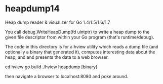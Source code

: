 heapdump14
==========

Heap dump reader &amp; visualizer for Go 1.4/1.5/1.6/1.7

You call debug.WriteHeapDump(fd uintptr) to write a heap dump to the given
file descriptor from within your Go program (that's runtime/debug).

The code in this directory is for a hview utility which reads a dump file
(and optionally a binary that generated it), computes interesting data
about the heap, and and presents the data to a web browser.

cd hview
go build
./hview heapdump [binary]

then navigate a browser to localhost:8080 and poke around.
